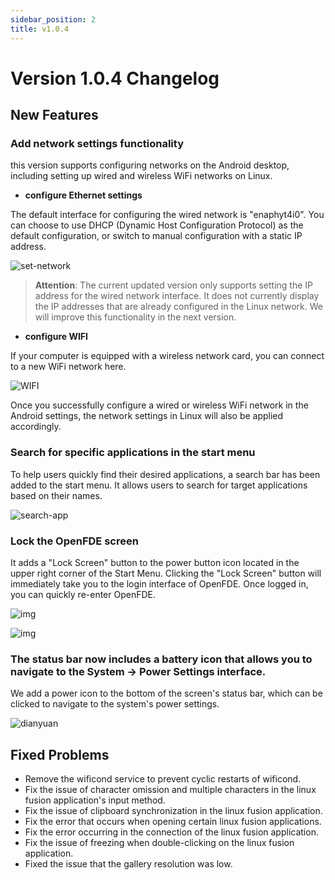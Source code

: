 ```yaml
---
sidebar_position: 2
title: v1.0.4
---
```


# Version 1.0.4 Changelog

## New Features

### Add network settings functionality

this version supports configuring networks on the Android desktop, including setting up wired and wireless WiFi networks on Linux.

- **configure Ethernet settings**

The default interface for configuring the wired network is "enaphyt4i0". You can choose to use DHCP (Dynamic Host Configuration Protocol) as the default configuration, or switch to manual configuration with a static IP address.

![set-network](./img/set-network.png)

> **Attention**: The current updated version only supports setting the IP address for the wired network interface. It does not currently display the IP addresses that are already configured in the Linux network. We will improve this functionality in the next version.

- **configure WIFI**

If your computer is equipped with a wireless network card, you can connect to a new WiFi network here.

![WIFI](./img/wifi.png)

Once you successfully configure a wired or wireless WiFi network in the Android settings, the network settings in Linux will also be applied accordingly.

### Search for specific applications in the start menu

To help users quickly find their desired applications, a search bar has been added to the start menu. It allows users to search for target applications based on their names.

![search-app](./img/search-app.png)

### Lock the OpenFDE screen

It adds a "Lock Screen" button to the power button icon located in the upper right corner of the Start Menu. Clicking the "Lock Screen" button will immediately take you to the login interface of OpenFDE. Once logged in, you can quickly re-enter OpenFDE.

![img](./img/lock-screen.png)

![img](./img/screen-login.jpg)

### The status bar now includes a battery icon that allows you to navigate to the System -> Power Settings interface.

We add a power icon to the bottom of the screen's status bar, which can be clicked to navigate to the system's power settings.

![dianyuan](./img/dianyuan.png)

## Fixed Problems

- Remove the wificond service to prevent cyclic restarts of wificond.
- Fix the issue of character omission and multiple characters in the linux fusion application's input method.
- Fix the issue of clipboard synchronization in the linux fusion application.
- Fix the error that occurs when opening certain linux fusion applications.
- Fix the error occurring in the connection of the linux fusion application.
- Fix the issue of freezing when double-clicking on the linux fusion application.
- Fixed the issue that the gallery resolution was low.

